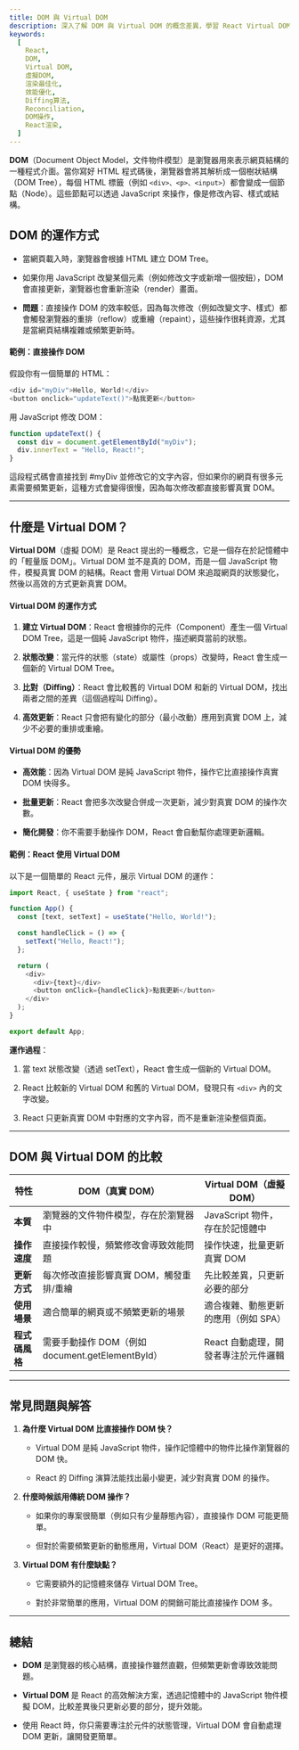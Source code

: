 ```yaml
---
title: DOM 與 Virtual DOM
description: 深入了解 DOM 與 Virtual DOM 的概念差異，學習 React Virtual DOM 的運作原理、效能優勢及渲染最佳化機制
keywords:
  [
    React,
    DOM,
    Virtual DOM,
    虛擬DOM,
    渲染最佳化,
    效能優化,
    Diffing算法,
    Reconciliation,
    DOM操作,
    React渲染,
  ]
---
```


**DOM**（Document Object Model，文件物件模型）是瀏覽器用來表示網頁結構的一種程式介面。當你寫好 HTML 程式碼後，瀏覽器會將其解析成一個樹狀結構（DOM Tree），每個 HTML 標籤（例如 `<div>、<p>、<input>`）都會變成一個節點（Node）。這些節點可以透過 JavaScript 來操作，像是修改內容、樣式或結構。

## **DOM 的運作方式**

- 當網頁載入時，瀏覽器會根據 HTML 建立 DOM Tree。

- 如果你用 JavaScript 改變某個元素（例如修改文字或新增一個按鈕），DOM 會直接更新，瀏覽器也會重新渲染（render）畫面。

- **問題**：直接操作 DOM 的效率較低，因為每次修改（例如改變文字、樣式）都會觸發瀏覽器的重排（reflow）或重繪（repaint），這些操作很耗資源，尤其是當網頁結構複雜或頻繁更新時。

#### **範例：直接操作 DOM**

假設你有一個簡單的 HTML：

```javascript
<div id="myDiv">Hello, World!</div>
<button onclick="updateText()">點我更新</button>
```

用 JavaScript 修改 DOM：

```javascript
function updateText() {
  const div = document.getElementById("myDiv");
  div.innerText = "Hello, React!";
}
```

這段程式碼會直接找到 #myDiv 並修改它的文字內容，但如果你的網頁有很多元素需要頻繁更新，這種方式會變得很慢，因為每次修改都直接影響真實 DOM。

---

## **什麼是 Virtual DOM？**

**Virtual DOM**（虛擬 DOM）是 React 提出的一種概念，它是一個存在於記憶體中的「輕量版 DOM」。Virtual DOM 並不是真的 DOM，而是一個 JavaScript 物件，模擬真實 DOM 的結構。React 會用 Virtual DOM 來追蹤網頁的狀態變化，然後以高效的方式更新真實 DOM。

#### **Virtual DOM 的運作方式**

1. **建立 Virtual DOM**：React 會根據你的元件（Component）產生一個 Virtual DOM Tree，這是一個純 JavaScript 物件，描述網頁當前的狀態。

2. **狀態改變**：當元件的狀態（state）或屬性（props）改變時，React 會生成一個新的 Virtual DOM Tree。

3. **比對（Diffing）**：React 會比較舊的 Virtual DOM 和新的 Virtual DOM，找出兩者之間的差異（這個過程叫 Diffing）。

4. **高效更新**：React 只會把有變化的部分（最小改動）應用到真實 DOM 上，減少不必要的重排或重繪。

#### **Virtual DOM 的優勢**

- **高效能**：因為 Virtual DOM 是純 JavaScript 物件，操作它比直接操作真實 DOM 快得多。

- **批量更新**：React 會把多次改變合併成一次更新，減少對真實 DOM 的操作次數。

- **簡化開發**：你不需要手動操作 DOM，React 會自動幫你處理更新邏輯。

#### **範例：React 使用 Virtual DOM**

以下是一個簡單的 React 元件，展示 Virtual DOM 的運作：

```javascript
import React, { useState } from "react";

function App() {
  const [text, setText] = useState("Hello, World!");

  const handleClick = () => {
    setText("Hello, React!");
  };

  return (
    <div>
      <div>{text}</div>
      <button onClick={handleClick}>點我更新</button>
    </div>
  );
}

export default App;
```

**運作過程**：

1. 當 text 狀態改變（透過 setText），React 會生成一個新的 Virtual DOM。

2. React 比較新的 Virtual DOM 和舊的 Virtual DOM，發現只有 `<div>` 內的文字改變。

3. React 只更新真實 DOM 中對應的文字內容，而不是重新渲染整個頁面。

---

## **DOM 與 Virtual DOM 的比較**

| 特性           | DOM（真實 DOM）                                  | Virtual DOM（虛擬 DOM）              |
| -------------- | ------------------------------------------------ | ------------------------------------ |
| **本質**       | 瀏覽器的文件物件模型，存在於瀏覽器中             | JavaScript 物件，存在於記憶體中      |
| **操作速度**   | 直接操作較慢，頻繁修改會導致效能問題             | 操作快速，批量更新真實 DOM           |
| **更新方式**   | 每次修改直接影響真實 DOM，觸發重排/重繪          | 先比較差異，只更新必要的部分         |
| **使用場景**   | 適合簡單的網頁或不頻繁更新的場景                 | 適合複雜、動態更新的應用（例如 SPA） |
| **程式碼風格** | 需要手動操作 DOM（例如 document.getElementById） | React 自動處理，開發者專注於元件邏輯 |

---

## **常見問題與解答**

1. **為什麼 Virtual DOM 比直接操作 DOM 快？**

   - Virtual DOM 是純 JavaScript 物件，操作記憶體中的物件比操作瀏覽器的 DOM 快。

   - React 的 Diffing 演算法能找出最小變更，減少對真實 DOM 的操作。

2. **什麼時候該用傳統 DOM 操作？**

   - 如果你的專案很簡單（例如只有少量靜態內容），直接操作 DOM 可能更簡單。

   - 但對於需要頻繁更新的動態應用，Virtual DOM（React）是更好的選擇。

3. **Virtual DOM 有什麼缺點？**

   - 它需要額外的記憶體來儲存 Virtual DOM Tree。

   - 對於非常簡單的應用，Virtual DOM 的開銷可能比直接操作 DOM 多。

---

## **總結**

- **DOM** 是瀏覽器的核心結構，直接操作雖然直觀，但頻繁更新會導致效能問題。

- **Virtual DOM** 是 React 的高效解決方案，透過記憶體中的 JavaScript 物件模擬 DOM，比較差異後只更新必要的部分，提升效能。

- 使用 React 時，你只需要專注於元件的狀態管理，Virtual DOM 會自動處理 DOM 更新，讓開發更簡單。
